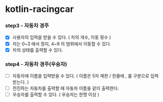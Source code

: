 # kotlin-racingcar


### step3 - 자동차 경주
* [x] 사용자의 입력을 받을 수 있다. ( 차의 개수, 이동 횟수 )
* [x] 차는 0~3 에서 정지, 4~9 의 범위에서 이동할 수 있다.
* [x] 차의 상태를 출력할 수 있다.

### step4 - 자동차 경주(우승자)
* [ ] 자동차에 이름을 입력받을 수 있다. ( 이름은 5자 제한 / 한줄에 , 를 구분으로 입력받는다. )
* [ ] 전진하는 자동차를 출력할 때 자동차 이름을 같이 출력한다.
* [ ] 우승자를 출력할 수 있다. ( 우승자는 한명 이상 )
